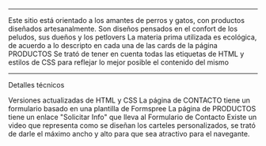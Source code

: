 ***********************************************************************************

Este sitio está orientado a los amantes de perros y gatos, con productos diseñados artesanalmente.
Son diseños pensados en el confort de los peludos, sus dueños y los petlovers
La materia prima utilizada es ecológica, de acuerdo a lo descripto en cada una de las cards de la página PRODUCTOS
Se trató de tener en cuenta todas las etiquetas de HTML y estilos de CSS para reflejar lo mejor posible el contenido del mismo

************************************************************************************
Detalles técnicos

Versiones actualizadas de HTML y CSS
La página de CONTACTO tiene un formulario basado en una plantilla de Formspree
La página de PRODUCTOS tiene un enlace "Solicitar Info" que lleva al Formulario de Contacto
Existe un video que representa como se diseñan los carteles personalizados, se trató de darle el máximo ancho y alto para que sea
atractivo para el navegante.
